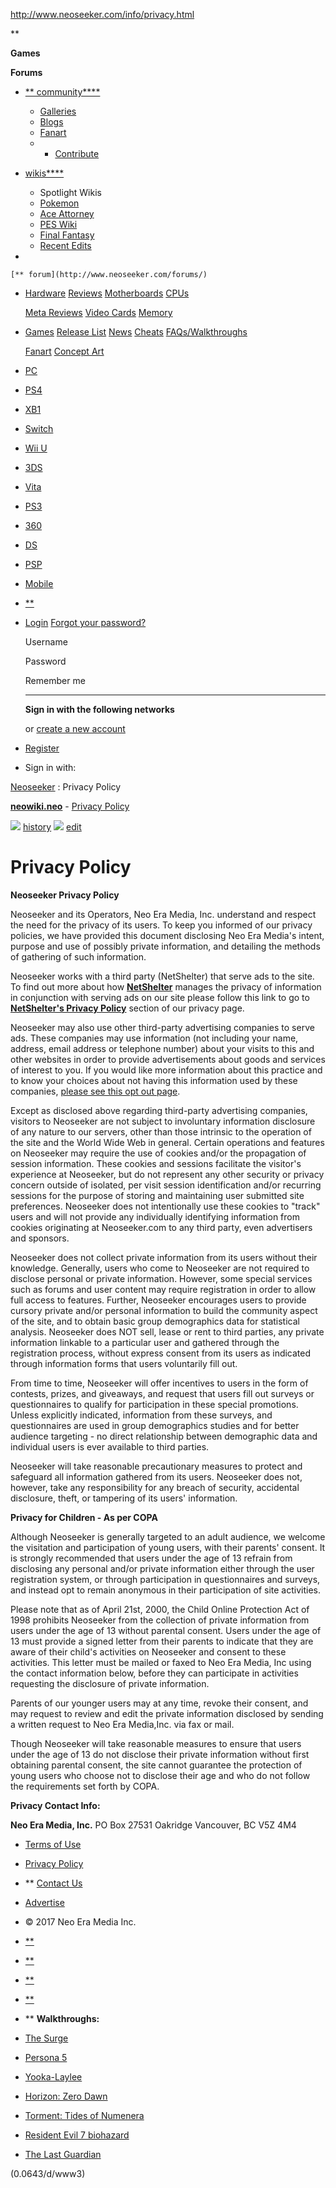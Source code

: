 http://www.neoseeker.com/info/privacy.html

<a href="http://www.neoseeker.com/" id="header_logo"><span class="sp_neo_layout logo"></span></a>

**

**Games**

**Forums**

-   [** community****](http://www.neoseeker.com/community/)
    -   [Galleries](http://gallery.neoseeker.com/)
    -   [Blogs](http://blogs.neoseeker.com/)
    -   [Fanart](http://fanart.neoseeker.com/)
    -   -   [Contribute](http://www.neoseeker.com/contribute/)

-   [wikis****](//neowiki.neoseeker.com/wiki/Special:WikiList)
    -   Spotlight Wikis
    -   [Pokemon](//pokemon.neoseeker.com/wiki/ "Pokemon Wiki")
    -   [Ace Attorney](//aceattorney.neoseeker.com/wiki/ "Ace Attorney Wiki")
    -   [PES Wiki](//pes.neoseeker.com/wiki/ "Pro Evolution Soccer Wiki")
    -   [Final Fantasy](//finalfantasy.neoseeker.com/wiki/ "Final Fantasy Wiki")
    -   [Recent Edits](//gta.neoseeker.com/w/index.php?title=Special:GlobalRecentchanges&days=30&from=&limit=2000 "Recent edits on all our wikis")
-   

    [** forum](http://www.neoseeker.com/forums/)

-   [Hardware](http://www.neoseeker.com/Hardware/)
    [Reviews](http://www.neoseeker.com/Articles/) [Motherboards](http://www.neoseeker.com/Hardware/Motherboards/) [CPUs](http://www.neoseeker.com/Hardware/CPUs/)

    [Meta Reviews](http://www.neoseeker.com/Hardware/new.html) [Video Cards](http://www.neoseeker.com/Hardware/Video_Cards/) [Memory](http://www.neoseeker.com/Hardware/Memory/)

-   [Games](http://www.neoseeker.com/Games/)
    [Release List](http://www.neoseeker.com/Games/releases/) [News](http://www.neoseeker.com/news/) [Cheats](http://www.neoseeker.com/Games/cheats/) [FAQs/Walkthroughs](http://www.neoseeker.com/Games/faqs/)

    [Fanart](http://fanart.neoseeker.com/) [Concept Art](http://www.neoseeker.com/Games/concept_art/)

-   [PC](http://www.neoseeker.com/pc/)
-   [PS4](http://www.neoseeker.com/ps4/)
-   [XB1](http://www.neoseeker.com/xboxone/)
-   [Switch](http://www.neoseeker.com/switch/)
-   [Wii U](http://www.neoseeker.com/wii-u/)
-   [3DS](http://www.neoseeker.com/3ds/)
-   [Vita](http://www.neoseeker.com/vita/)
-   [PS3](http://www.neoseeker.com/ps3/)
-   [360](http://www.neoseeker.com/xbox360/)
-   [DS](http://www.neoseeker.com/ds/)
-   [PSP](http://www.neoseeker.com/psp/)
-   [Mobile](http://www.neoseeker.com/iphone/)
-   [**​](http://www.neoseeker.com/Games/platformslist.html "all platforms")

-   <a href="http://www.neoseeker.com/accounts/login.html" class="module_link trigger signin">Login</a>
    [Forgot your password?](http://www.neoseeker.com/members/password_service.html)

    Username

    Password

    Remember me

    ------------------------------------------------------------------------

    **Sign in with the following networks**
    <a href="#" class="facebook_signin sp-social24" title="Sign In with Facebook"><span class="icon-stack"><em></em></span></a> <a href="#" class="twitter_signin sp-social24" title="Sign In with Twitter"><span class="icon-stack"><em></em></span></a> <a href="#" class="google_signin sp-social24" title="Sign In with Google"><span class="icon-stack"><em></em></span></a> <a href="#" class="yahoo_signin sp-social24" title="Sign In with Yahoo!"><span class="icon-stack"><em></em></span></a> <a href="#" class="aol_signin sp-social24" title="Sign In with AOL"><span class="icon-stack"><em></em></span></a> <a href="#" class="windowslive_signin sp-social24" title="Sign In with Windows Live"><span class="icon-stack"><em></em></span></a> <a href="#" class="steam_signin sp-social24" title="Sign In with Steam"><span class="icon-stack"><em></em></span></a>

    <span>or <a href="http://www.neoseeker.com/accounts/register.html" class="btn btn-small">create a new account</a></span>

-   <a href="http://www.neoseeker.com/accounts/register.html" class="module_link">Register</a>
-   <span class="navbar-text">Sign in with:</span> <a href="#" class="facebook_signin sp-social16" title="Sign In with Facebook"><span class="icon-stack"><em></em></span></a> <a href="#" class="twitter_signin sp-social16" title="Sign In with Twitter"><span class="icon-stack"><em></em></span></a> <a href="#" class="google_signin sp-social16" title="Sign In with Google"><span class="icon-stack"><em></em></span></a>

<a href="http://www.neoseeker.com/" class="rn">Neoseeker</a> : <span class="rnc">Privacy Policy</span>

**<a href="http://neowiki.neoseeker.com/wiki/" class="wikiname">neowiki.neo</a>** - [Privacy Policy](http://neowiki.neoseeker.com/wiki/Privacy%20Policy)

![](http://neowiki.neoseeker.com/w/i/icons/history.png) [history](http://neowiki.neoseeker.com/w/index.php?title=Privacy%20Policy&action=history) ![](https://i.neoseeker.com/f/neo/edit_message.gif) [edit](http://neowiki.neoseeker.com/w/index.php?title=Privacy%20Policy&action=edit)

Privacy Policy
==============

**Neoseeker Privacy Policy**

Neoseeker and its Operators, Neo Era Media, Inc. understand and respect the need for the privacy of its users. To keep you informed of our privacy policies, we have provided this document disclosing Neo Era Media's intent, purpose and use of possibly private information, and detailing the methods of gathering of such information.

Neoseeker works with a third party (NetShelter) that serve ads to the site. To find out more about how **<a href="http://www.netshelter.net/" class="external text">NetShelter</a>** manages the privacy of information in conjunction with serving ads on our site please follow this link to go to **<a href="http://www.netshelter.net/privacy/" class="external text">NetShelter's Privacy Policy</a>** section of our privacy page.

Neoseeker may also use other third-party advertising companies to serve ads. These companies may use information (not including your name, address, email address or telephone number) about your visits to this and other websites in order to provide advertisements about goods and services of interest to you. If you would like more information about this practice and to know your choices about not having this information used by these companies, <a href="http://www.networkadvertising.org/managing/opt_out.asp" class="external text">please see this opt out page</a>.

Except as disclosed above regarding third-party advertising companies, visitors to Neoseeker are not subject to involuntary information disclosure of any nature to our servers, other than those intrinsic to the operation of the site and the World Wide Web in general. Certain operations and features on Neoseeker may require the use of cookies and/or the propagation of session information. These cookies and sessions facilitate the visitor's experience at Neoseeker, but do not represent any other security or privacy concern outside of isolated, per visit session identification and/or recurring sessions for the purpose of storing and maintaining user submitted site preferences. Neoseeker does not intentionally use these cookies to "track" users and will not provide any individually identifying information from cookies originating at Neoseeker.com to any third party, even advertisers and sponsors.

Neoseeker does not collect private information from its users without their knowledge. Generally, users who come to Neoseeker are not required to disclose personal or private information. However, some special services such as forums and user content may require registration in order to allow full access to features. Further, Neoseeker encourages users to provide cursory private and/or personal information to build the community aspect of the site, and to obtain basic group demographics data for statistical analysis. Neoseeker does NOT sell, lease or rent to third parties, any private information linkable to a particular user and gathered through the registration process, without express consent from its users as indicated through information forms that users voluntarily fill out.

From time to time, Neoseeker will offer incentives to users in the form of contests, prizes, and giveaways, and request that users fill out surveys or questionnaires to qualify for participation in these special promotions. Unless explicitly indicated, information from these surveys, and questionnaires are used in group demographics studies and for better audience targeting - no direct relationship between demographic data and individual users is ever available to third parties.

Neoseeker will take reasonable precautionary measures to protect and safeguard all information gathered from its users. Neoseeker does not, however, take any responsibility for any breach of security, accidental disclosure, theft, or tampering of its users' information.

**Privacy for Children - As per COPA**

Although Neoseeker is generally targeted to an adult audience, we welcome the visitation and participation of young users, with their parents' consent. It is strongly recommended that users under the age of 13 refrain from disclosing any personal and/or private information either through the user registration system, or through participation in questionnaires and surveys, and instead opt to remain anonymous in their participation of site activities.

Please note that as of April 21st, 2000, the Child Online Protection Act of 1998 prohibits Neoseeker from the collection of private information from users under the age of 13 without parental consent. Users under the age of 13 must provide a signed letter from their parents to indicate that they are aware of their child's activities on Neoseeker and consent to these activities. This letter must be mailed or faxed to Neo Era Media, Inc using the contact information below, before they can participate in activities requesting the disclosure of private information.

Parents of our younger users may at any time, revoke their consent, and may request to review and edit the private information disclosed by sending a written request to Neo Era Media,Inc. via fax or mail.

Though Neoseeker will take reasonable measures to ensure that users under the age of 13 do not disclose their private information without first obtaining parental consent, the site cannot guarantee the protection of young users who choose not to disclose their age and who do not follow the requirements set forth by COPA.

**Privacy Contact Info:**

**Neo Era Media, Inc.**
PO Box 27531
Oakridge
Vancouver, BC
V5Z 4M4

-   [Terms of Use](http://www.neoseeker.com/info/legal.html)
-   [Privacy Policy](http://www.neoseeker.com/info/privacy.html)
-   ** [Contact Us](http://www.neoseeker.com/info/contact.html)
-   [Advertise](http://www.neoseeker.com/info/advertising.html)
-   © 2017 Neo Era Media Inc.

-   [**](https://twitter.com/#!/neoseeker)
-   [**](https://www.facebook.com/neoseeker)
-   [**](http://www.youtube.com/user/neoseekervideos)
-   [**](https://plus.google.com/+neoseeker)

-   ** **Walkthroughs:**
-   [The Surge](http://www.neoseeker.com/the-surge/walkthrough "The Surge Walkthrough")
-   [Persona 5](http://www.neoseeker.com/persona-5/walkthrough "Persona 5 Walkthrough")
-   [Yooka-Laylee](http://www.neoseeker.com/yooka-laylee/walkthrough "Yooka-Laylee Walkthrough")
-   [Horizon: Zero Dawn](http://www.neoseeker.com/horizon-zero-dawn/walkthrough "Horizon: Zero Dawn Walkthrough")
-   [Torment: Tides of Numenera](http://www.neoseeker.com/torment-tides-of-numenera/walkthrough "Torment: Tides of Numenera Walkthrough")
-   [Resident Evil 7 biohazard](http://www.neoseeker.com/resident-evil-7-biohazard/walkthrough "Resident Evil 7 biohazard Walkthrough")
-   [The Last Guardian](http://www.neoseeker.com/the-last-guardian/walkthrough "The Last Guardian Walkthrough")

(0.0643/d/www3)


